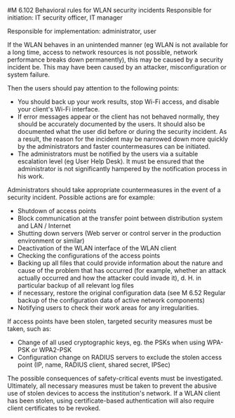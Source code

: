 #M 6.102 Behavioral rules for WLAN security incidents
Responsible for initiation: IT security officer, IT manager

Responsible for implementation: administrator, user

If the WLAN behaves in an unintended manner (eg WLAN is not available for a long time, access to network resources is not possible, network performance breaks down permanently), this may be caused by a security incident be. This may have been caused by an attacker, misconfiguration or system failure.

Then the users should pay attention to the following points:

* You should back up your work results, stop Wi-Fi access, and disable your client's Wi-Fi interface.
* If error messages appear or the client has not behaved normally, they should be accurately documented by the users. It should also be documented what the user did before or during the security incident. As a result, the reason for the incident may be narrowed down more quickly by the administrators and faster countermeasures can be initiated.
* The administrators must be notified by the users via a suitable escalation level (eg User Help Desk). It must be ensured that the administrator is not significantly hampered by the notification process in his work.


Administrators should take appropriate countermeasures in the event of a security incident. Possible actions are for example:

* Shutdown of access points
* Block communication at the transfer point between distribution system and LAN / Internet
* Shutting down servers (Web server or control server in the production environment or similar)
* Deactivation of the WLAN interface of the WLAN client
* Checking the configurations of the access points
* Backing up all files that could provide information about the nature and cause of the problem that has occurred (for example, whether an attack actually occurred and how the attacker could invade it), d. H. in particular backup of all relevant log files
* if necessary, restore the original configuration data (see M 6.52 Regular backup of the configuration data of active network components)
* Notifying users to check their work areas for any irregularities.


If access points have been stolen, targeted security measures must be taken, such as:

* Change of all used cryptographic keys, eg. the PSKs when using WPA-PSK or WPA2-PSK
* Configuration change on RADIUS servers to exclude the stolen access point (IP, name, RADIUS client, shared secret, IPSec)


The possible consequences of safety-critical events must be investigated. Ultimately, all necessary measures must be taken to prevent the abusive use of stolen devices to access the institution's network. If a WLAN client has been stolen, using certificate-based authentication will also require client certificates to be revoked.



